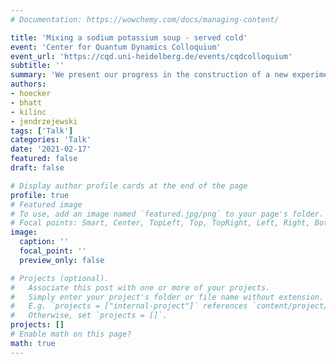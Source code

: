 ```yaml
---
# Documentation: https://wowchemy.com/docs/managing-content/

title: 'Mixing a sodium potassium soup - served cold'
event: 'Center for Quantum Dynamics Colloquium'
event_url: 'https://cqd.uni-heidelberg.de/events/cqdcolloquium'
subtitle: ''
summary: 'We present our progress in the construction of a new experimental apparatus.'
authors:
- hoecker
- bhatt
- kilinc
- jendrzejewski
tags: ['Talk']
categories: 'Talk'
date: '2021-02-17'
featured: false
draft: false

# Display author profile cards at the end of the page
profile: true
# Featured image
# To use, add an image named `featured.jpg/png` to your page's folder.
# Focal points: Smart, Center, TopLeft, Top, TopRight, Left, Right, BottomLeft, Bottom, BottomRight.
image:
  caption: ''
  focal_point: ''
  preview_only: false

# Projects (optional).
#   Associate this post with one or more of your projects.
#   Simply enter your project's folder or file name without extension.
#   E.g. `projects = ["internal-project"]` references `content/project/deep-learning/index.md`.
#   Otherwise, set `projects = []`.
projects: []
# Enable math on this page?
math: true
---
```


